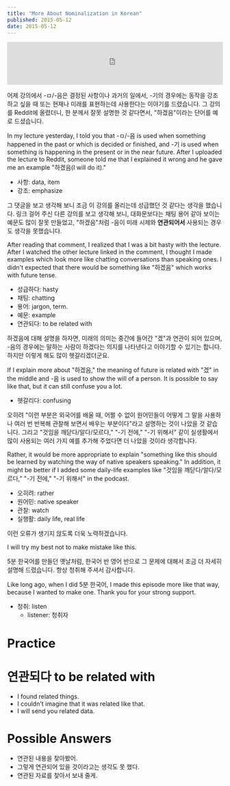 ```yaml
---
title: "More About Nominalization in Korean"
published: 2015-05-12
date: 2015-05-12
---
```

<iframe id="audio_iframe" src="https://www.podbean.com/media/player/fjrnv-55f00d?skin=7" width="100%" height="100" frameborder="0" scrolling="no"></iframe>

어제 강의에서 -ㅁ/-음은 결정된 사항이나 과거의 일에서, -기의 경우에는 동작을 강조하고 싶을 때 또는 현재나 미래를 표현하는데 사용한다는 이야기를 드렸습니다. 그 강의를 Reddit에 올렸더니, 한 분께서 잘못 설명한 것 같다면서, "하겠음"이라는 단어를 예로 드셨습니다.

In my lecture yesterday, I told you that -ㅁ/-음 is used when something happened in the past or which is decided or finished, and -기 is used when something is happening in the present or in the near future. After I uploaded the lecture to Reddit, someone told me that I explained it wrong and he gave me an example "하겠음(I will do it)."

* 사항: data, item
* 강조: emphasize

그 댓글을 보고 생각해 보니 조금 이 강의를 올리는데 성급했던 것 같다는 생각을 했습니다. 링크 걸어 주신 다른 강의를 보고 생각해 보니, 대화문보다는 채팅 용어 같아 보이는 예문도 많이 잘못 만들었고, "하겠음"처럼 -음이 미래 시제와 <span style="color: # ff0000;"><strong>연관되어서</strong></span> 사용되는 경우도 생각을 못했습니다.

After reading that comment, I realized that I was a bit hasty with the lecture. After I watched the other lecture linked in the comment, I thought I made examples which look more like chatting conversations than speaking ones. I didn't expected that there would be something like "하겠음" which works with future tense.

* 성급하다: hasty
* 채팅: chatting
* 용어: jargon, term.
* 예문: example
* 연관되다: to be related with

하겠음에 대해 설명을 하자면, 미래의 의미는 중간에 들어간 "겠"과 연관이 되어 있으며, -음의 경우에는 말하는 사람이 하겠다는 의지를 나타낸다고 이야기할 수 있기는 합니다. 하지만 이렇게 해도 많이 헷갈리겠더군요.

If I explain more about "하겠음," the meaning of future is related with "겠" in the middle and -음 is used to show the will of a person. It is possible to say like that, but it can still confuse you a lot.

* 헷갈리다: confusing

오히려 "이런 부분은 외국어를 배울 때, 어쩔 수 없이 원어민들이 어떻게 그 말을 사용하나 여러 번 반복해 관찰해 보면서 배우는 부분이다"라고 설명하는 것이 나았을 것 같습니다. 그리고 "것임을 깨닫다/알다/모르다," "-기 전에," "-기 위해서" 같이 실생활에서 많이 사용되는 여러 가지 예를 추가해 주었다면 더 나았을 것이라 생각합니다.

Rather, it would be more appropriate to explain "something like this should be learned by watching the way of native speakers speaking." In addition, it might be better if I added some daily-life examples like "것임을 깨닫다/알다/모르다," "-기 전에," "-기 위해서" in the podcast.

* 오히려: rather
* 원어민: native speaker
* 관찰: watch
* 실행활: daily life, real life

이런 오류가 생기지 않도록 더욱 노력하겠습니다.

I will try my best not to make mistake like this.

5분 한국어를 만들던 옛날처럼, 한국어 반 영어 반으로 그 문제에 대해서 조금 더 자세히 설명해 드렸습니다. 항상 청취해 주셔서 감사합니다.

Like long ago, when I did 5분 한국어, I made this episode more like that way, because I wanted to make one. Thank you for your strong support.

* 청취: listen
	* listener: 청취자

#  Practice


#  연관되다 to be related with


* I found related things.
* I couldn't imagine that it was related like that.
* I will send you related data.


#  Possible Answers


* 연관된 내용을 찾아봤어.
* 그렇게 연관되어 있을 것이라고는 생각도 못 했다.
* 연관된 자료를 찾아서 보내 줄게.
